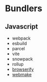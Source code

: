 # Bundlers

## Javascript

* webpack
* esbuild
* parcel
* vite
* snowpack
* rollup
* [browserify](https://browserify.org/)
* [webmake](https://www.npmjs.com/package/webmake)
